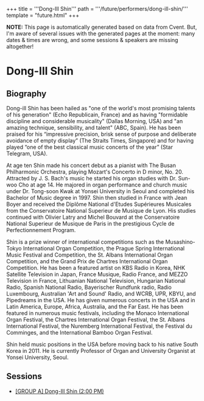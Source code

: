 +++
title = '''Dong-Ill Shin'''
path = '''/future/performers/dong-ill-shin/'''
template = "future.html"
+++

<p class="todo">
<strong>NOTE:</strong> This page is automatically generated based on data from Cvent.
But, I'm aware of several issues with the generated pages at the moment:
many dates & times are wrong, and some sessions & speakers are missing altogether!
</p>

<h1>Dong-Ill Shin</h1>
<h2>Biography</h2>
<p>Dong-ill Shin has been hailed as "one of the world's most promising talents of his generation" (Echo Republicain, France) and as having "formidable discipline and considerable musicality" (Dallas Morning, USA) and "an amazing technique, sensibility, and talent" (ABC, Spain). He has been praised for his “impressive precision, brisk sense of purpose and deliberate avoidance of empty display” (The Straits Times, Singapore) and for having played “one of the best classical music concerts of the year” (Star Telegram, USA).

At age ten Shin made his concert debut as a pianist with The Busan Philharmonic Orchestra, playing Mozart's Concerto in D minor, No. 20. Attracted by J. S. Bach's music he started his organ studies with Dr. Sun-woo Cho at age 14.  He majored in organ performance and church music under Dr. Tong-soon Kwak at Yonsei University in Seoul and completed his Bachelor of Music degree in 1997. Shin then studied in France with Jean Boyer and received the Diplôme National d'Etudes Supérieures Musicales from the Conservatoire National Superieur de Musique de Lyon. His studies continued with Olivier Latry and Michel Bouvard at the Conservatoire National Superieur de Musique de Paris in the prestigious Cycle de Perfectionnement Program.

Shin is a prize winner of international competitions such as the Musashino-Tokyo International Organ Competition, the Prague Spring International Music Festival and Competition, the St. Albans International Organ Competition, and the Grand Prix de Chartres International Organ Competition. He has been a featured artist on KBS Radio in Korea, NHK Satellite Television in Japan, France Musique, Radio France, and MEZZO Television in France, Lithuanian National Television, Hungarian National Radio, Spanish National Radio, Bayerischer Rundfunk radio, Radio Luxembourg, Australian 'Art and Sound' Radio, and WCRB, UPR, KBYU, and Pipedreams in the USA. He has given numerous concerts in the USA and in Latin America, Europe, Africa, Australia, and the Far East. He has been featured in numerous music festivals, including the Monaco International Organ Festival, the Chartres International Organ Festival, the St. Albans International Festival, the Nuremberg International Festival, the Festival du Comminges, and the International Bamboo Organ Festival. 

Shin held music positions in the USA before moving back to his native South Korea in 2011. He is currently Professor of Organ and University Organist at Yonsei University, Seoul.</p>
<h2>Sessions</h2>
<ul><li><a href="/future/sessions/group-a-dong-ill-shin-2-00-pm/">[GROUP A] Dong-Ill Shin (2:00 PM)</a></li>


